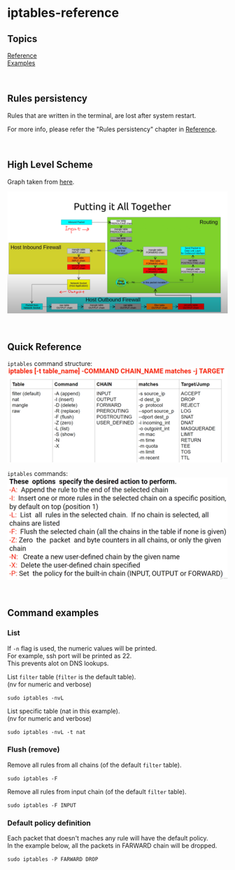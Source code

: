 # iptables-reference

## Topics
[Reference](doc/Reference.md)  
[Examples](doc/Examples.md)  


</br>  

## Rules persistency

Rules that are written in the terminal, are lost after system restart.  

For more info, please refer the "Rules persistency" chapter in 
[Reference](doc/Reference.md).


</br>  

## High Level Scheme

Graph taken from [here](https://www.youtube.com/watch?v=yE82upHCxfU).  

![](doc/img/high_level_scheme.PNG)


</br>  

## Quick Reference

`iptables` command structure:
![](doc/img/iptables_command_reference.PNG)  

`iptables` commands:
![](doc/img/iptables_options.PNG)  


</br>  

## Command examples

### List

If `-n` flag is used, the numeric values will be printed.   
For example, ssh port will be printed as 22.  
This prevents alot on DNS lookups.

List `filter` table (`filter` is the default table).  
(nv for numeric and verbose)
``` 
sudo iptables -nvL
```

List specific table (nat in this example).  
(nv for numeric and verbose)  

``` 
sudo iptables -nvL -t nat
```

### Flush (remove) 

Remove all rules from all chains (of the default `filter` table).  
```
sudo iptables -F
```

Remove all rules from input chain (of the default `filter` table).  
```
sudo iptables -F INPUT
```

### Default policy definition

Each packet that doesn't maches any rule will have the default policy.  
In the example below, all the packets in FARWARD chain will be dropped.  
```
sudo iptables -P FARWARD DROP
```
